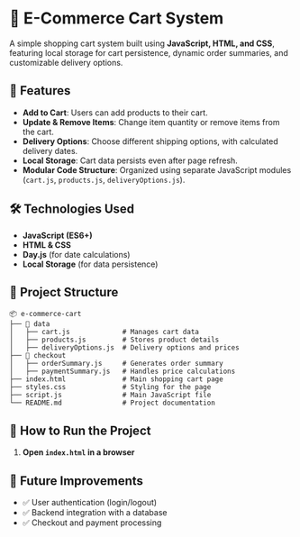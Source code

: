 # 🛒 E-Commerce Cart System  

A simple shopping cart system built using **JavaScript, HTML, and CSS**, featuring local storage for cart persistence, dynamic order summaries, and customizable delivery options.  

## 🚀 Features  

- **Add to Cart**: Users can add products to their cart.  
- **Update & Remove Items**: Change item quantity or remove items from the cart.  
- **Delivery Options**: Choose different shipping options, with calculated delivery dates.  
- **Local Storage**: Cart data persists even after page refresh.  
- **Modular Code Structure**: Organized using separate JavaScript modules (`cart.js`, `products.js`, `deliveryOptions.js`).  

## 🛠️ Technologies Used  

- **JavaScript (ES6+)**  
- **HTML & CSS**  
- **Day.js** (for date calculations)  
- **Local Storage** (for data persistence)  

## 📂 Project Structure  

```
📦 e-commerce-cart  
├── 📂 data  
│   ├── cart.js             # Manages cart data  
│   ├── products.js         # Stores product details  
│   ├── deliveryOptions.js  # Delivery options and prices  
├── 📂 checkout  
│   ├── orderSummary.js     # Generates order summary  
│   ├── paymentSummary.js   # Handles price calculations  
├── index.html              # Main shopping cart page  
├── styles.css              # Styling for the page  
├── script.js               # Main JavaScript file  
└── README.md               # Project documentation  
```

## 📌 How to Run the Project  
1. **Open `index.html` in a browser**  

## 🎯 Future Improvements  

- ✅ User authentication (login/logout)  
- ✅ Backend integration with a database  
- ✅ Checkout and payment processing  

